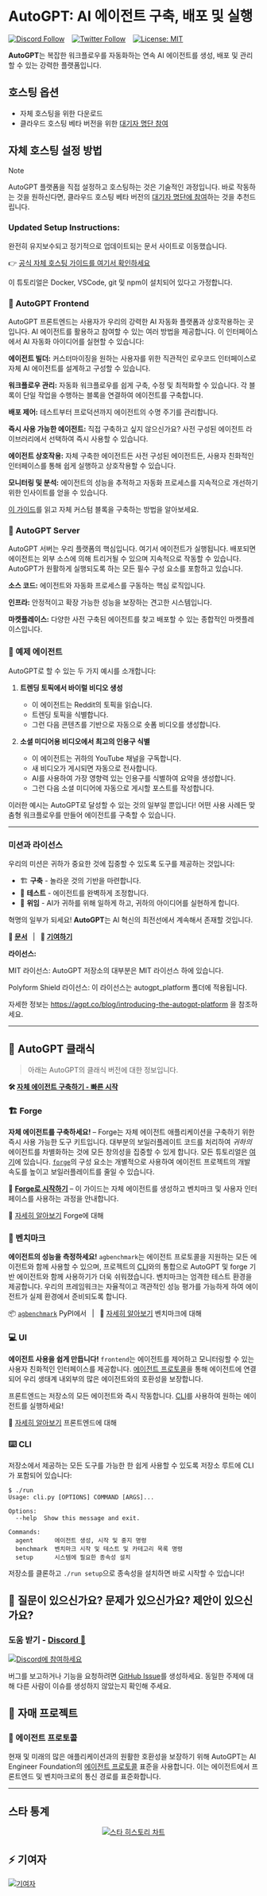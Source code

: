 # AutoGPT: AI 에이전트 구축, 배포 및 실행

[![Discord Follow](https://dcbadge.vercel.app/api/server/autogpt?style=flat)](https://discord.gg/autogpt) &ensp;
[![Twitter Follow](https://img.shields.io/twitter/follow/Auto_GPT?style=social)](https://twitter.com/Auto_GPT) &ensp;
[![License: MIT](https://img.shields.io/badge/License-MIT-yellow.svg)](https://opensource.org/licenses/MIT)

**AutoGPT**는 복잡한 워크플로우를 자동화하는 연속 AI 에이전트를 생성, 배포 및 관리할 수 있는 강력한 플랫폼입니다. 

## 호스팅 옵션 
   - 자체 호스팅을 위한 다운로드
   - 클라우드 호스팅 베타 버전을 위한 [대기자 명단 참여](https://bit.ly/3ZDijAI)

## 자체 호스팅 설정 방법
> [!NOTE]
> AutoGPT 플랫폼을 직접 설정하고 호스팅하는 것은 기술적인 과정입니다. 
> 바로 작동하는 것을 원하신다면, 클라우드 호스팅 베타 버전의 [대기자 명단에 참여](https://bit.ly/3ZDijAI)하는 것을 추천드립니다.

### Updated Setup Instructions:
완전히 유지보수되고 정기적으로 업데이트되는 문서 사이트로 이동했습니다.

👉 [공식 자체 호스팅 가이드를 여기서 확인하세요](https://docs.agpt.co/platform/getting-started/)


이 튜토리얼은 Docker, VSCode, git 및 npm이 설치되어 있다고 가정합니다.

### 🧱 AutoGPT Frontend

AutoGPT 프론트엔드는 사용자가 우리의 강력한 AI 자동화 플랫폼과 상호작용하는 곳입니다. AI 에이전트를 활용하고 참여할 수 있는 여러 방법을 제공합니다. 이 인터페이스에서 AI 자동화 아이디어를 실현할 수 있습니다:

   **에이전트 빌더:** 커스터마이징을 원하는 사용자를 위한 직관적인 로우코드 인터페이스로 자체 AI 에이전트를 설계하고 구성할 수 있습니다. 
   
   **워크플로우 관리:** 자동화 워크플로우를 쉽게 구축, 수정 및 최적화할 수 있습니다. 각 블록이 단일 작업을 수행하는 블록을 연결하여 에이전트를 구축합니다.
   
   **배포 제어:** 테스트부터 프로덕션까지 에이전트의 수명 주기를 관리합니다.
   
   **즉시 사용 가능한 에이전트:** 직접 구축하고 싶지 않으신가요? 사전 구성된 에이전트 라이브러리에서 선택하여 즉시 사용할 수 있습니다.
   
   **에이전트 상호작용:** 자체 구축한 에이전트든 사전 구성된 에이전트든, 사용자 친화적인 인터페이스를 통해 쉽게 실행하고 상호작용할 수 있습니다.

   **모니터링 및 분석:** 에이전트의 성능을 추적하고 자동화 프로세스를 지속적으로 개선하기 위한 인사이트를 얻을 수 있습니다.

[이 가이드](https://docs.agpt.co/platform/new_blocks/)를 읽고 자체 커스텀 블록을 구축하는 방법을 알아보세요.

### 💽 AutoGPT Server

AutoGPT 서버는 우리 플랫폼의 핵심입니다. 여기서 에이전트가 실행됩니다. 배포되면 에이전트는 외부 소스에 의해 트리거될 수 있으며 지속적으로 작동할 수 있습니다. AutoGPT가 원활하게 실행되도록 하는 모든 필수 구성 요소를 포함하고 있습니다.

   **소스 코드:** 에이전트와 자동화 프로세스를 구동하는 핵심 로직입니다.
   
   **인프라:** 안정적이고 확장 가능한 성능을 보장하는 견고한 시스템입니다.
   
   **마켓플레이스:** 다양한 사전 구축된 에이전트를 찾고 배포할 수 있는 종합적인 마켓플레이스입니다.

### 🐙 예제 에이전트

AutoGPT로 할 수 있는 두 가지 예시를 소개합니다:

1. **트렌딩 토픽에서 바이럴 비디오 생성**
   - 이 에이전트는 Reddit의 토픽을 읽습니다.
   - 트렌딩 토픽을 식별합니다.
   - 그런 다음 콘텐츠를 기반으로 자동으로 숏폼 비디오를 생성합니다.

2. **소셜 미디어용 비디오에서 최고의 인용구 식별**
   - 이 에이전트는 귀하의 YouTube 채널을 구독합니다.
   - 새 비디오가 게시되면 자동으로 전사합니다.
   - AI를 사용하여 가장 영향력 있는 인용구를 식별하여 요약을 생성합니다.
   - 그런 다음 소셜 미디어에 자동으로 게시할 포스트를 작성합니다.

이러한 예시는 AutoGPT로 달성할 수 있는 것의 일부일 뿐입니다! 어떤 사용 사례든 맞춤형 워크플로우를 만들어 에이전트를 구축할 수 있습니다.

---
### 미션과 라이선스
우리의 미션은 귀하가 중요한 것에 집중할 수 있도록 도구를 제공하는 것입니다:

- 🏗️ **구축** - 놀라운 것의 기반을 마련합니다.
- 🧪 **테스트** - 에이전트를 완벽하게 조정합니다.
- 🤝 **위임** - AI가 귀하를 위해 일하게 하고, 귀하의 아이디어를 실현하게 합니다.

혁명의 일부가 되세요! **AutoGPT**는 AI 혁신의 최전선에서 계속해서 존재할 것입니다.

**📖 [문서](https://docs.agpt.co)**
&ensp;|&ensp;
**🚀 [기여하기](CONTRIBUTING.md)**

**라이선스:**

MIT 라이선스: AutoGPT 저장소의 대부분은 MIT 라이선스 하에 있습니다.

Polyform Shield 라이선스: 이 라이선스는 autogpt_platform 폴더에 적용됩니다.

자세한 정보는 https://agpt.co/blog/introducing-the-autogpt-platform 을 참조하세요.

---
## 🤖 AutoGPT 클래식
> 아래는 AutoGPT의 클래식 버전에 대한 정보입니다.

**🛠️ [자체 에이전트 구축하기 - 빠른 시작](classic/FORGE-QUICKSTART.md)**

### 🏗️ Forge

**자체 에이전트를 구축하세요!** &ndash; Forge는 자체 에이전트 애플리케이션을 구축하기 위한 즉시 사용 가능한 도구 키트입니다. 대부분의 보일러플레이트 코드를 처리하여 *귀하의* 에이전트를 차별화하는 것에 모든 창의성을 집중할 수 있게 합니다. 모든 튜토리얼은 [여기](https://medium.com/@aiedge/autogpt-forge-e3de53cc58ec)에 있습니다. [`forge`](/classic/forge/)의 구성 요소는 개별적으로 사용하여 에이전트 프로젝트의 개발 속도를 높이고 보일러플레이트를 줄일 수 있습니다.

🚀 [**Forge로 시작하기**](https://github.com/Significant-Gravitas/AutoGPT/blob/master/classic/forge/tutorials/001_getting_started.md) &ndash;
이 가이드는 자체 에이전트를 생성하고 벤치마크 및 사용자 인터페이스를 사용하는 과정을 안내합니다.

📘 [자세히 알아보기](https://github.com/Significant-Gravitas/AutoGPT/tree/master/classic/forge) Forge에 대해

### 🎯 벤치마크

**에이전트의 성능을 측정하세요!** `agbenchmark`는 에이전트 프로토콜을 지원하는 모든 에이전트와 함께 사용할 수 있으며, 프로젝트의 [CLI]와의 통합으로 AutoGPT 및 forge 기반 에이전트와 함께 사용하기가 더욱 쉬워졌습니다. 벤치마크는 엄격한 테스트 환경을 제공합니다. 우리의 프레임워크는 자율적이고 객관적인 성능 평가를 가능하게 하여 에이전트가 실제 환경에서 준비되도록 합니다.

<!-- TODO: 벤치마크를 보여주는 시각적 자료 삽입 -->

📦 [`agbenchmark`](https://pypi.org/project/agbenchmark/) PyPI에서
&ensp;|&ensp;
📘 [자세히 알아보기](https://github.com/Significant-Gravitas/AutoGPT/tree/master/classic/benchmark) 벤치마크에 대해

### 💻 UI

**에이전트 사용을 쉽게 만듭니다!** `frontend`는 에이전트를 제어하고 모니터링할 수 있는 사용자 친화적인 인터페이스를 제공합니다. [에이전트 프로토콜](#-에이전트-프로토콜)을 통해 에이전트에 연결되어 우리 생태계 내외부의 많은 에이전트와의 호환성을 보장합니다.

<!-- TODO: 프론트엔드 스크린샷 삽입 -->

프론트엔드는 저장소의 모든 에이전트와 즉시 작동합니다. [CLI]를 사용하여 원하는 에이전트를 실행하세요!

📘 [자세히 알아보기](https://github.com/Significant-Gravitas/AutoGPT/tree/master/classic/frontend) 프론트엔드에 대해

### ⌨️ CLI

[CLI]: #-cli

저장소에서 제공하는 모든 도구를 가능한 한 쉽게 사용할 수 있도록 저장소 루트에 CLI가 포함되어 있습니다:

```shell
$ ./run
Usage: cli.py [OPTIONS] COMMAND [ARGS]...

Options:
  --help  Show this message and exit.

Commands:
  agent      에이전트 생성, 시작 및 중지 명령
  benchmark  벤치마크 시작 및 테스트 및 카테고리 목록 명령
  setup      시스템에 필요한 종속성 설치
```

저장소를 클론하고 `./run setup`으로 종속성을 설치하면 바로 시작할 수 있습니다!

## 🤔 질문이 있으신가요? 문제가 있으신가요? 제안이 있으신가요?

### 도움 받기 - [Discord 💬](https://discord.gg/autogpt)

[![Discord에 참여하세요](https://invidget.switchblade.xyz/autogpt)](https://discord.gg/autogpt)

버그를 보고하거나 기능을 요청하려면 [GitHub Issue](https://github.com/Significant-Gravitas/AutoGPT/issues/new/choose)를 생성하세요. 동일한 주제에 대해 다른 사람이 이슈를 생성하지 않았는지 확인해 주세요.

## 🤝 자매 프로젝트

### 🔄 에이전트 프로토콜

현재 및 미래의 많은 애플리케이션과의 원활한 호환성을 보장하기 위해 AutoGPT는 AI Engineer Foundation의 [에이전트 프로토콜](https://agentprotocol.ai/) 표준을 사용합니다. 이는 에이전트에서 프론트엔드 및 벤치마크로의 통신 경로를 표준화합니다.

---

## 스타 통계

<p align="center">
<a href="https://star-history.com/#Significant-Gravitas/AutoGPT">
  <picture>
    <source media="(prefers-color-scheme: dark)" srcset="https://api.star-history.com/svg?repos=Significant-Gravitas/AutoGPT&type=Date&theme=dark" />
    <source media="(prefers-color-scheme: light)" srcset="https://api.star-history.com/svg?repos=Significant-Gravitas/AutoGPT&type=Date" />
    <img alt="스타 히스토리 차트" src="https://api.star-history.com/svg?repos=Significant-Gravitas/AutoGPT&type=Date" />
  </picture>
</a>
</p>

## ⚡ 기여자

<a href="https://github.com/Significant-Gravitas/AutoGPT/graphs/contributors" alt="기여자 보기">
  <img src="https://contrib.rocks/image?repo=Significant-Gravitas/AutoGPT&max=1000&columns=10" alt="기여자" />
</a>
